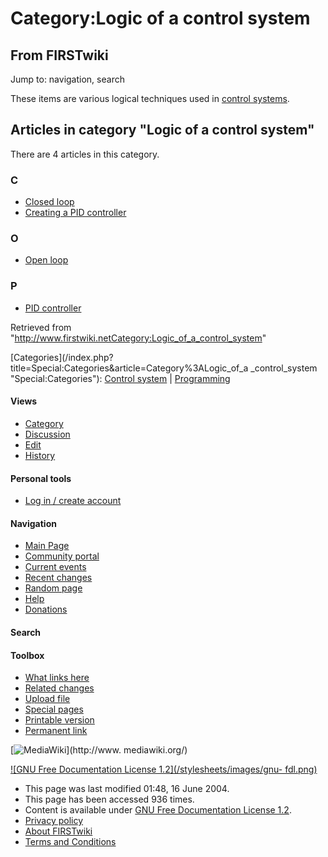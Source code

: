 # Category:Logic of a control system

## From FIRSTwiki

Jump to: navigation, search

These items are various logical techniques used in [control systems](control-system).

## Articles in category "Logic of a control system"

There are 4 articles in this category.

### C

- [Closed loop](closed-loop)
- [Creating a PID controller](Creating_a_PID_controller "Creating a PID controller")

### O

- [Open loop](open-loop)

### P

- [PID controller](PID_controller "PID controller")

Retrieved from "<http://www.firstwiki.netCategory:Logic_of_a_control_system>"

[Categories](/index.php?title=Special:Categories&article=Category%3ALogic_of_a
_control_system "Special:Categories"): [Control system](Category:Control_system "Category:Control system") | [Programming](Category:Programming "Category:Programming")

#### Views

- [Category](Category:Logic_of_a_control_system)
- [Discussion](/index.php?title=Category_talk:Logic_of_a_control_system&action=edit)
- [Edit](/index.php?title=Category:Logic_of_a_control_system&action=edit)
- [History](/index.php?title=Category:Logic_of_a_control_system&action=history)

#### Personal tools

- [Log in / create account](/index.php?title=Special:Userlogin&returnto=Category:Logic_of_a_control_system)

[](Main_Page "Main Page")

#### Navigation

- [Main Page](Main_Page)
- [Community portal](FIRSTwiki:Community_portal)
- [Current events](Current_events)
- [Recent changes](Special:Recentchanges)
- [Random page](Special:Random)
- [Help](Help:Contents)
- [Donations](FIRSTwiki:Site_support)

#### Search

#### Toolbox

- [What links here](Special:Whatlinkshere/Category:Logic_of_a_control_system)
- [Related changes](Special:Recentchangeslinked/Category:Logic_of_a_control_system)
- [Upload file](Special:Upload)
- [Special pages](Special:Specialpages)
- [Printable version](/index.php?title=Category:Logic_of_a_control_system&printable=yes)
- [Permanent link](/index.php?title=Category:Logic_of_a_control_system&oldid=39501)

[![MediaWiki](/skins/common/images/poweredby_mediawiki_88x31.png)](http://www.
mediawiki.org/)

[![GNU Free Documentation License 1.2](/stylesheets/images/gnu-
fdl.png)](http://www.gnu.org/copyleft/fdl.html)

- This page was last modified 01:48, 16 June 2004.
- This page has been accessed 936 times.
- Content is available under [GNU Free Documentation License 1.2](http://www.gnu.org/copyleft/fdl.html "http://www.gnu.org/copyleft/fdl.html").
- [Privacy policy](FIRSTwiki:Privacy_policy "FIRSTwiki:Privacy policy")
- [About FIRSTwiki](FIRSTwiki:About "FIRSTwiki:About")
- [Terms and Conditions](FIRSTwiki:Terms_and_conditions "FIRSTwiki:Terms and conditions")
